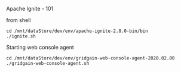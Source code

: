 Apache Ignite - 101

from shell

    cd /mnt/dataStore/dev/env/apache-ignite-2.8.0-bin/bin
    ./ignite.sh
    

Starting web console agent

    cd /mnt/dataStore/dev/env/gridgain-web-console-agent-2020.02.00
    ./gridgain-web-console-agent.sh
